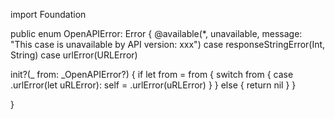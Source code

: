 import Foundation

public enum OpenAPIError: Error {
    @available(*, unavailable, message: "This case is unavailable by API version: xxx")
case responseStringError(Int, String)
case urlError(URLError)
        
init?(_ from: _OpenAPIError?) {
    if let from = from {
        switch from {
            case .urlError(let uRLError):
  self = .urlError(uRLError)
        }
    } else {
        return nil
    }
}

}
